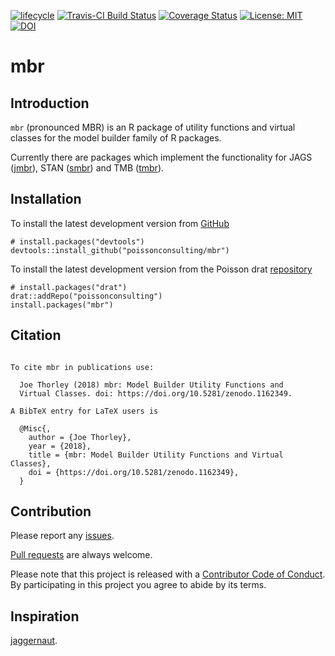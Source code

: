 
<!-- README.md is generated from README.Rmd. Please edit that file -->

[![lifecycle](https://img.shields.io/badge/lifecycle-maturing-blue.svg)](https://www.tidyverse.org/lifecycle/#maturing)
[![Travis-CI Build
Status](https://travis-ci.org/poissonconsulting/mbr.svg?branch=master)](https://travis-ci.org/poissonconsulting/mbr)
[![Coverage
Status](https://img.shields.io/codecov/c/github/poissonconsulting/mbr/master.svg)](https://codecov.io/github/poissonconsulting/mbr?branch=master)
[![License:
MIT](https://img.shields.io/badge/License-MIT-green.svg)](https://opensource.org/licenses/MIT)
[![DOI](https://zenodo.org/badge/DOI/10.5281/zenodo.1162349.svg)](https://doi.org/10.5281/zenodo.1162349)

# mbr

## Introduction

`mbr` (pronounced MBR) is an R package of utility functions and virtual
classes for the model builder family of R packages.

Currently there are packages which implement the functionality for JAGS
([jmbr](https://github.com/poissonconsulting/jmbr)), STAN
([smbr](https://github.com/poissonconsulting/smbr)) and TMB
([tmbr](https://github.com/poissonconsulting/tmbr)).

## Installation

To install the latest development version from
[GitHub](https://github.com/poissonconsulting/mbr)

    # install.packages("devtools")
    devtools::install_github("poissonconsulting/mbr")

To install the latest development version from the Poisson drat
[repository](https://github.com/poissonconsulting/drat)

    # install.packages("drat")
    drat::addRepo("poissonconsulting")
    install.packages("mbr")

## Citation

``` 

To cite mbr in publications use:

  Joe Thorley (2018) mbr: Model Builder Utility Functions and
  Virtual Classes. doi: https://doi.org/10.5281/zenodo.1162349.

A BibTeX entry for LaTeX users is

  @Misc{,
    author = {Joe Thorley},
    year = {2018},
    title = {mbr: Model Builder Utility Functions and Virtual Classes},
    doi = {https://doi.org/10.5281/zenodo.1162349},
  }
```

## Contribution

Please report any
[issues](https://github.com/poissonconsulting/mbr/issues).

[Pull requests](https://github.com/poissonconsulting/mbr/pulls) are
always welcome.

Please note that this project is released with a [Contributor Code of
Conduct](CONDUCT.md). By participating in this project you agree to
abide by its terms.

## Inspiration

[jaggernaut](https://github.com/poissonconsulting/jaggernaut).
